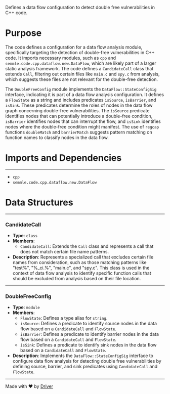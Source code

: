<!--------------------------------------------------------------------------------->
<!-- IMPORTANT: This file is auto-generated by Driver (https://driver.ai). -------->
<!-- Manual edits may be overwritten on future commits. --------------------------->
<!--------------------------------------------------------------------------------->

Defines a data flow configuration to detect double free vulnerabilities in C++ code.

# Purpose
The code defines a configuration for a data flow analysis module, specifically targeting the detection of double-free vulnerabilities in C++ code. It imports necessary modules, such as `cpp` and `semmle.code.cpp.dataflow.new.DataFlow`, which are likely part of a larger static analysis framework. The code defines a `CandidateCall` class that extends `Call`, filtering out certain files like `main.c` and `spy.c` from analysis, which suggests these files are not relevant for the double-free detection.

The `DoubleFreeConfig` module implements the `DataFlow::StateConfigSig` interface, indicating it is part of a data flow analysis configuration. It defines a `FlowState` as a string and includes predicates `isSource`, `isBarrier`, and `isSink`. These predicates determine the roles of nodes in the data flow graph concerning double-free vulnerabilities. The `isSource` predicate identifies nodes that can potentially introduce a double-free condition, `isBarrier` identifies nodes that can interrupt the flow, and `isSink` identifies nodes where the double-free condition might manifest. The use of `regcap` functions `doubleMatch` and `barrierMatch` suggests pattern matching on function names to classify nodes in the data flow.
# Imports and Dependencies

---
- `cpp`
- `semmle.code.cpp.dataflow.new.DataFlow`


# Data Structures

---
### CandidateCall
- **Type**: ``class``
- **Members**:
    - ``CandidateCall``: Extends the `Call` class and represents a call that does not match certain file name patterns.
- **Description**: Represents a specialized call that excludes certain file names from consideration, such as those matching patterns like "test%", "%_ci.%", "main.c", and "spy.c". This class is used in the context of data flow analysis to identify specific function calls that should be excluded from analysis based on their file location.


---
### DoubleFreeConfig
- **Type**: ``module``
- **Members**:
    - ``FlowState``: Defines a type alias for `string`.
    - ``isSource``: Defines a predicate to identify source nodes in the data flow based on a `CandidateCall` and `FlowState`.
    - ``isBarrier``: Defines a predicate to identify barrier nodes in the data flow based on a `CandidateCall` and `FlowState`.
    - ``isSink``: Defines a predicate to identify sink nodes in the data flow based on a `CandidateCall` and `FlowState`.
- **Description**: Implements the `DataFlow::StateConfigSig` interface to configure data flow analysis for detecting double free vulnerabilities by defining source, barrier, and sink predicates using `CandidateCall` and `FlowState`.



---
Made with ❤️ by [Driver](https://www.driver.ai/)